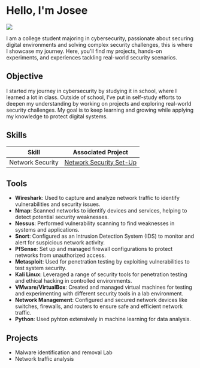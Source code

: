 # Hello, I'm Josee
<a href="https://www.linkedin.com/in/josee-nyaga"><img src="https://img.shields.io/badge/-LinkedIn-0072b1?&style=for-the-badge&logo=linkedin&logoColor=white" /></a>

I am a college student majoring in cybersecurity, passionate about securing digital environments and solving complex security challenges, this is where I showcase my journey. Here, you'll find my projects, hands-on experiments, and experiences tackling real-world security scenarios.

## Objective

I started my journey in cybersecurity by studying it in school, where I learned a lot in class. Outside of school, I’ve put in self-study efforts to deepen my understanding by working on projects and exploring real-world security challenges. My goal is to keep learning and growing while applying my knowledge to protect digital systems.

## Skills

| Skill                                         | Associated Project         |
|-----------------------------------------------|----------------------------|
| Network Security                              | <a href="https://github.com/joseepascale/Network-Security-Set-Up-for-Daycare">Network Security Set-Up</a>|

## Tools

- **Wireshark**: Used to capture and analyze network traffic to identify vulnerabilities and security issues.
- **Nmap**: Scanned networks to identify devices and services, helping to detect potential security weaknesses.
- **Nessus**: Performed vulnerability scanning to find weaknesses in systems and applications.
- **Snort**: Configured as an Intrusion Detection System (IDS) to monitor and alert for suspicious network activity.
- **PfSense**: Set up and managed firewall configurations to protect networks from unauthorized access.
- **Metasploit**: Used for penetration testing by exploiting vulnerabilities to test system security.
- **Kali Linux**: Leveraged a range of security tools for penetration testing and ethical hacking in controlled environments.
- **VMware/VirtualBox**: Created and managed virtual machines for testing and experimenting with different security tools in a lab environment.
- **Network Management**: Configured and secured network devices like switches, firewalls, and routers to ensure safe and efficient network traffic.
- **Python**: Used pyhton extensively in machine learning for data analysis.

  
## Projects
- Malware identification and removal Lab
- Network traffic analysis
